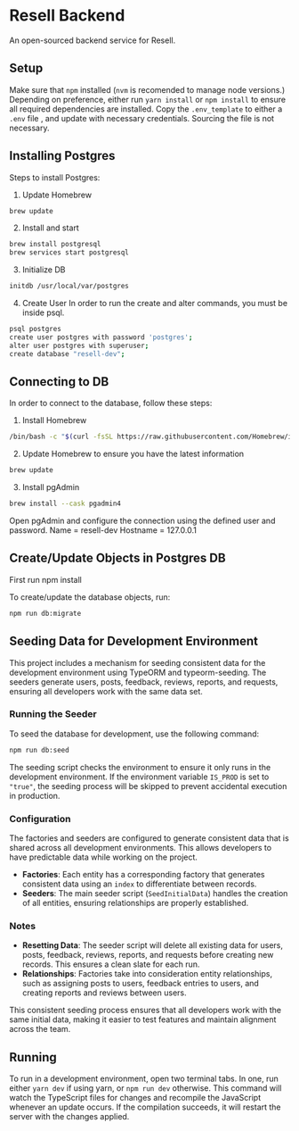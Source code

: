 # Resell Backend

An open-sourced backend service for Resell.

## Setup

Make sure that `npm` installed (`nvm` is recomended to manage node versions.)  
Depending on preference, either run `yarn install` or `npm install` to ensure
all required dependencies are installed. Copy the `.env_template` to either a
`.env` file , and update with necessary credentials. Sourcing the file is not
necessary.

## Installing Postgres

Steps to install Postgres:

1. Update Homebrew 
```bash
brew update
```
2. Install and start
```bash
brew install postgresql
brew services start postgresql
```
3. Initialize DB
```bash
initdb /usr/local/var/postgres
```
4. Create User
In order to run the create and alter commands, you must be inside psql.
```bash
psql postgres
create user postgres with password 'postgres';
alter user postgres with superuser;
create database "resell-dev";
```

## Connecting to DB

In order to connect to the database, follow these steps:
1. Install Homebrew
```bash
/bin/bash -c "$(curl -fsSL https://raw.githubusercontent.com/Homebrew/install/HEAD/install.sh)"
```

2. Update Homebrew to ensure you have the latest information
```bash
brew update
```
3. Install pgAdmin
```bash
brew install --cask pgadmin4
```

Open pgAdmin and configure the connection using the defined user and password.
Name = resell-dev
Hostname = 127.0.0.1


## Create/Update Objects in Postgres DB

First run npm install

To create/update the database objects, run:
```bash
npm run db:migrate
```

## Seeding Data for Development Environment

This project includes a mechanism for seeding consistent data for the development environment using TypeORM and typeorm-seeding. The seeders generate users, posts, feedback, reviews, reports, and requests, ensuring all developers work with the same data set.


### Running the Seeder

To seed the database for development, use the following command:

```bash
npm run db:seed
```

The seeding script checks the environment to ensure it only runs in the development environment. If the environment variable `IS_PROD` is set to `"true"`, the seeding process will be skipped to prevent accidental execution in production.

### Configuration

The factories and seeders are configured to generate consistent data that is shared across all development environments. This allows developers to have predictable data while working on the project.

- **Factories**: Each entity has a corresponding factory that generates consistent data using an `index` to differentiate between records.
- **Seeders**: The main seeder script (`SeedInitialData`) handles the creation of all entities, ensuring relationships are properly established.

### Notes

- **Resetting Data**: The seeder script will delete all existing data for users, posts, feedback, reviews, reports, and requests before creating new records. This ensures a clean slate for each run.
- **Relationships**: Factories take into consideration entity relationships, such as assigning posts to users, feedback entries to users, and creating reports and reviews between users.

This consistent seeding process ensures that all developers work with the same initial data, making it easier to test features and maintain alignment across the team.

## Running

To run in a development environment, open two terminal tabs. In one, run either
`yarn dev` if using yarn, or `npm run dev` otherwise. This command will
watch the TypeScript files for changes and recompile the JavaScript whenever an
update occurs. If the compilation succeeds, it will restart the server with the
changes applied.
